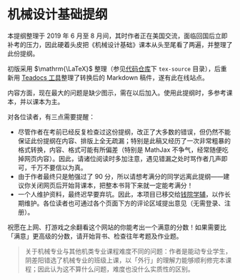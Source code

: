 # 机械设计基础提纲

本提纲整理于 2019 年 6 月至 8 月间，其时作者正在美国交流，面临回国后立即补考的压力，因此硬着头皮把《机械设计基础》课本从头至尾看了两遍，并整理了此份提纲。

初版采用 $\mathrm{\LaTeX}$ 整理（参见[代码仓库](https://github.com/qyxf/mech-design)下 `tex-source` 目录），后重新用 [Teadocs 工具](http://docs.teadocs.cn/)整理了转换后的 Markdown 稿件，遂有此在线站点。

内容方面，现在最大的问题是缺少图示，需在以后加入。使用此提纲时，多参考课本，并以课本为主。

对各位读者，有三点需要提醒：

- 尽管作者在考前已经反复检查过这份提纲，改正了大多数的错误，但仍然不能保证此份提纲在内容、排版上全无疏漏；特别是此稿又经历了一次非常粗暴的格式转换，内容、格式可能有所偏差（特别是 MathJax 不争气，经常随便吃掉网页内容）。因此，请诸位阅读时多加注意，遇见错漏之处时骂作者几声即可，千万不要信以为真。
- 由于作者最终只是勉强过了 90 分，所以请想考满分的同学远离此提纲——建议你关闭网页后开始背课本，把整本书背下来就一定能考满分！
- 一个人维护资料，最终迟早要弃坑。因此，本项目已移交给[钱院学辅](https://qyxf.site)，以作长期维护。各位读者也可通过各个页面下方的评论区域提出意见（无需登录、注册）。

祝愿在上网、打游戏之余翻看这个网站的你能考出一个满意的分数！如果需要比「满意」更高级的分数，请开始背书、检查往年考题及作业题。

> 关于机械专业与其他机类专业课程难度不同的问题：作者是能动专业学生，阴差阳错选了机械专业的班级上课，以「外行」的理解力能够顺利修完本课程；因此认为这不算什么问题，难度也没什么实质性的区别。
